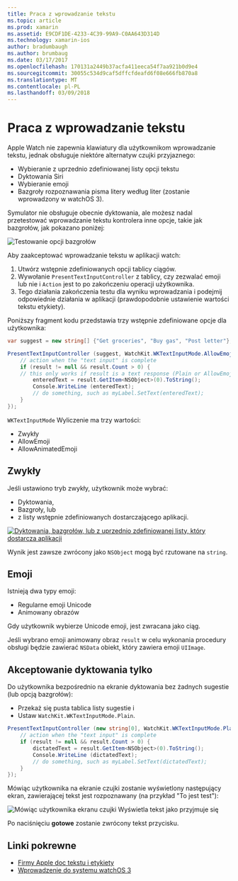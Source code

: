```yaml
---
title: Praca z wprowadzanie tekstu
ms.topic: article
ms.prod: xamarin
ms.assetid: E9CDF1DE-4233-4C39-99A9-C0AA643D314D
ms.technology: xamarin-ios
author: bradumbaugh
ms.author: brumbaug
ms.date: 03/17/2017
ms.openlocfilehash: 170131a2449b37acfa411eeca54f7aa921b0d9e4
ms.sourcegitcommit: 30055c534d9caf5dffcfdeafd6f08e666fb870a8
ms.translationtype: MT
ms.contentlocale: pl-PL
ms.lasthandoff: 03/09/2018
---
```

# <a name="working-with-text-input"></a>Praca z wprowadzanie tekstu

Apple Watch nie zapewnia klawiatury dla użytkownikom wprowadzanie tekstu, jednak obsługuje niektóre alternatyw czujki przyjaznego:

- Wybieranie z uprzednio zdefiniowanej listy opcji tekstu
- Dyktowania Siri
- Wybieranie emoji
- Bazgroły rozpoznawania pisma litery według liter (zostanie wprowadzony w watchOS 3).

Symulator nie obsługuje obecnie dyktowania, ale możesz nadal przetestować wprowadzanie tekstu kontrolera inne opcje, takie jak bazgrołów, jak pokazano poniżej:

![](text-input-images/textinput-sml.png "Testowanie opcji bazgrołów")

Aby zaakceptować wprowadzanie tekstu w aplikacji watch:

1. Utwórz wstępnie zdefiniowanych opcji tablicy ciągów.
2. Wywołanie `PresentTextInputController` z tablicy, czy zezwalać emoji lub nie i `Action` jest to po zakończeniu operacji użytkownika.
3. Tego działania zakończenia testu dla wyniku wprowadzania i podejmij odpowiednie działania w aplikacji (prawdopodobnie ustawienie wartości tekstu etykiety).

Poniższy fragment kodu przedstawia trzy wstępnie zdefiniowane opcje dla użytkownika:

```csharp
var suggest = new string[] {"Get groceries", "Buy gas", "Post letter"};

PresentTextInputController (suggest, WatchKit.WKTextInputMode.AllowEmoji, (result) => {
    // action when the "text input" is complete
    if (result != null && result.Count > 0) {
    // this only works if result is a text response (Plain or AllowEmoji)
        enteredText = result.GetItem<NSObject>(0).ToString();
        Console.WriteLine (enteredText);
        // do something, such as myLabel.SetText(enteredText);
    }
});
```

`WKTextInputMode` Wyliczenie ma trzy wartości:

- Zwykły
- AllowEmoji
- AllowAnimatedEmoji

## <a name="plain"></a>Zwykły

Jeśli ustawiono tryb zwykły, użytkownik może wybrać:

- Dyktowania,
- Bazgroły, lub
- z listy wstępnie zdefiniowanych dostarczającego aplikacji.

[![](text-input-images/plain-scribble-sml.png "Dyktowania, bazgrołów, lub z uprzednio zdefiniowanej listy, który dostarcza aplikacji")](text-input-images/plain-scribble.png#lightbox)

Wynik jest zawsze zwrócony jako `NSObject` mogą być rzutowane na `string`.

## <a name="emoji"></a>Emoji

Istnieją dwa typy emoji:

- Regularne emoji Unicode
- Animowany obrazów

Gdy użytkownik wybierze Unicode emoji, jest zwracana jako ciąg.

Jeśli wybrano emoji animowany obraz `result` w celu wykonania procedury obsługi będzie zawierać `NSData` obiekt, który zawiera emoji `UIImage`.

## <a name="accepting-dictation-only"></a>Akceptowanie dyktowania tylko

Do użytkownika bezpośrednio na ekranie dyktowania bez żadnych sugestie (lub opcją bazgrołów):

- Przekaż się pusta tablica listy sugestie i
- Ustaw `WatchKit.WKTextInputMode.Plain`.

```csharp
PresentTextInputController (new string[0], WatchKit.WKTextInputMode.Plain, (result) => {
    // action when the "text input" is complete
    if (result != null && result.Count > 0) {
        dictatedText = result.GetItem<NSObject>(0).ToString();
        Console.WriteLine (dictatedText);
        // do something, such as myLabel.SetText(dictatedText);
    }
});
```

Mówiąc użytkownika na ekranie czujki zostanie wyświetlony następujący ekran, zawierającej tekst jest rozpoznawany (na przykład "To jest test"):

![](text-input-images/dictation.png "Mówiąc użytkownika ekranu czujki Wyświetla tekst jako przyjmuje się")

Po naciśnięciu **gotowe** zostanie zwrócony tekst przycisku.



## <a name="related-links"></a>Linki pokrewne

- [Firmy Apple doc tekstu i etykiety](https://developer.apple.com/library/ios/documentation/General/Conceptual/WatchKitProgrammingGuide/TextandLabels.html)
- [Wprowadzenie do systemu watchOS 3](~/ios/watchos/platform/introduction-to-watchos3/index.md)

